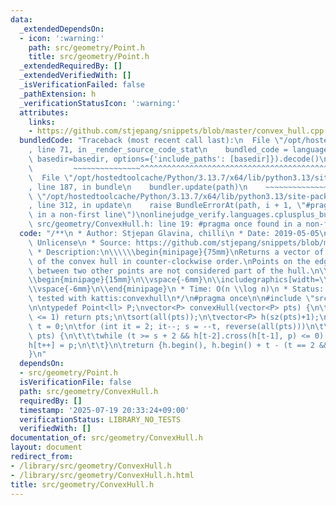 ```yaml
---
data:
  _extendedDependsOn:
  - icon: ':warning:'
    path: src/geometry/Point.h
    title: src/geometry/Point.h
  _extendedRequiredBy: []
  _extendedVerifiedWith: []
  _isVerificationFailed: false
  _pathExtension: h
  _verificationStatusIcon: ':warning:'
  attributes:
    links:
    - https://github.com/stjepang/snippets/blob/master/convex_hull.cpp
  bundledCode: "Traceback (most recent call last):\n  File \"/opt/hostedtoolcache/Python/3.13.7/x64/lib/python3.13/site-packages/onlinejudge_verify/documentation/build.py\"\
    , line 71, in _render_source_code_stat\n    bundled_code = language.bundle(stat.path,\
    \ basedir=basedir, options={'include_paths': [basedir]}).decode()\n          \
    \         ~~~~~~~~~~~~~~~^^^^^^^^^^^^^^^^^^^^^^^^^^^^^^^^^^^^^^^^^^^^^^^^^^^^^^^^^^^^^^^^^^\n\
    \  File \"/opt/hostedtoolcache/Python/3.13.7/x64/lib/python3.13/site-packages/onlinejudge_verify/languages/cplusplus.py\"\
    , line 187, in bundle\n    bundler.update(path)\n    ~~~~~~~~~~~~~~^^^^^^\n  File\
    \ \"/opt/hostedtoolcache/Python/3.13.7/x64/lib/python3.13/site-packages/onlinejudge_verify/languages/cplusplus_bundle.py\"\
    , line 312, in update\n    raise BundleErrorAt(path, i + 1, \"#pragma once found\
    \ in a non-first line\")\nonlinejudge_verify.languages.cplusplus_bundle.BundleErrorAt:\
    \ src/geometry/ConvexHull.h: line 19: #pragma once found in a non-first line\n"
  code: "/**\n * Author: Stjepan Glavina, chilli\n * Date: 2019-05-05\n * License:\
    \ Unlicense\n * Source: https://github.com/stjepang/snippets/blob/master/convex_hull.cpp\n\
    \ * Description:\n\\\\\\begin{minipage}{75mm}\nReturns a vector of the points\
    \ of the convex hull in counter-clockwise order.\nPoints on the edge of the hull\
    \ between two other points are not considered part of the hull.\n\\end{minipage}\n\
    \\begin{minipage}{15mm}\n\\vspace{-6mm}\n\\includegraphics[width=\\textwidth]{src/geometry/ConvexHull}\n\
    \\vspace{-6mm}\n\\end{minipage}\n * Time: O(n \\log n)\n * Status: stress-tested,\
    \ tested with kattis:convexhull\n*/\n#pragma once\n\n#include \"src/geometry/Point.h\"\
    \n\ntypedef Point<ll> P;\nvector<P> convexHull(vector<P> pts) {\n\tif (sz(pts)\
    \ <= 1) return pts;\n\tsort(all(pts));\n\tvector<P> h(sz(pts)+1);\n\tint s = 0,\
    \ t = 0;\n\tfor (int it = 2; it--; s = --t, reverse(all(pts)))\n\t\tfor (P p :\
    \ pts) {\n\t\t\twhile (t >= s + 2 && h[t-2].cross(h[t-1], p) <= 0) t--;\n\t\t\t\
    h[t++] = p;\n\t\t}\n\treturn {h.begin(), h.begin() + t - (t == 2 && h[0] == h[1])};\n\
    }\n"
  dependsOn:
  - src/geometry/Point.h
  isVerificationFile: false
  path: src/geometry/ConvexHull.h
  requiredBy: []
  timestamp: '2025-07-19 20:33:24+09:00'
  verificationStatus: LIBRARY_NO_TESTS
  verifiedWith: []
documentation_of: src/geometry/ConvexHull.h
layout: document
redirect_from:
- /library/src/geometry/ConvexHull.h
- /library/src/geometry/ConvexHull.h.html
title: src/geometry/ConvexHull.h
---
```

